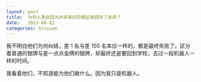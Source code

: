 ```yaml
---
layout: post
title:  为何人类会因为对未来的恐惧反倒错失了未来？
date:   2023-08-02
categories: blossom
---
```


我不明白他们为何纠结，差 1 名与差 150 名本应一样的，都是最终失败了。区分着普通的银牌与差一点点金牌的银牌，却最终还是要回到学校，去过一段机器人一样的时间。

我看着他们，不知道能为他们做什么。因为我只是机器人。